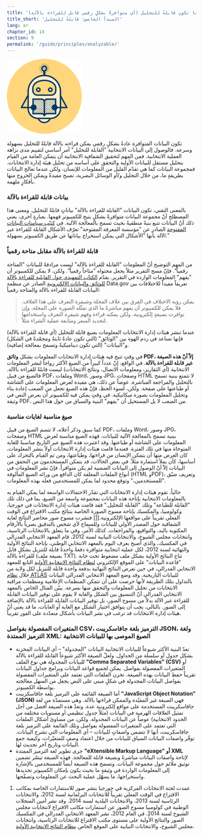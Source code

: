 ```yaml
---
title: 'المبدأ الخامس: تكون البيانات الانتخابية مفتوحةً عندما تكون قابلةً للتحليل (أي متوافرةً بشكلٍ رقمي قابل للقراءة بالآلة).'
title_short: 'المبدأ الخامس: قابلةً للتحليل'
lang: ar
chapter_id: 14
section: 9
permalink: '/guide/principles/analyzable/'
---
```


![قابلة للتحليل](/assets/images/inventory/principles/analyzable.png)

تكون البيانات المتوافرة عادةً بشكلٍ رقمي يمكن قراءته بالآلة قابلةً للتحليل بسهولة وسرعة. فالوصول إلى البيانات الانتخابية "القابلة للتحليل" أمر أساسي لتقييم مدى نزاهة العملية الانتخابية. فمن المهم لتحقيق الشفافية الانتخابية أن يتمكن العامة من القيام بتحليل مستقل للبيانات الأولية والتحقق على أساسه من تحليل هيئة إدارة الانتخابات. فمجموعة البيانات كما هي تقدّم القليل من المعلومات للإنسان، ولكن عندما تعالج البيانات بطريقةٍ ما، من خلال التحليل و/أو الوسائل البصرية، تصبح مفيدةً ويمكن الخروج منها بأفكارٍ ملهمة.

### بيانات قابلة للقراءة بالآلة

بالمعنى التقني، تكون البيانات "القابلة للقراءة بالآلة" بياناتٍ قابلةً للتحليل. ومعنى هذا المصطلح أنّ مجموعة البيانات متوافرةً بشكلٍ يتيح للكمبيوتر فهمها. بعبارةٍ أخرى، يعني ذلك أنّ البيانات تتبع بنيةً منطقيةً بحيث تسمح بالمعالجة الآلية. في [كتيّب سياسات البيانات المفتوحة](http://opendatahandbook.org/en/glossary.html) الصادر عن "مؤسسة المعرفة المفتوحة" تعرّف الأشكال القابلة للقراءة عبر الآلة بأنها "الأشكال التي يمكن استخراج بياناتها عن طريق الكمبيوتر بسهولة."

### قابلة للقراءة بالآلة مقابل متاحة رقمياً

من المهم التوضيح أنّ المعلومات "القابلة للقراءة بالآلة" ليست مرادفةً للبيانات "المتاحة رقمياً". فإنّ مسح التقرير مثلاً يجعل محتواه "متاحاً رقمياً". ولكن، لا يمكن للكمبيوتر أن "يفهم" المعلومات الواردة في التقرير. يقدّم [الكتاب التمهيدي حول القابلية للقراءة بالآلة للوثائق والبيانات الإلكترونية](https://www.data.gov/developers/blog/primer-machine-readability-online-documents-and-data) الصادر عن منظمة Data.gov تعريفاً مفيداً للاختلافات بين البيانات القابلة للقراءة بالآلة والمتاحة رقمياً:

> يمكن رؤية الاختلاف في الفرق بين غلاف المجلة وشيفرة التعرف على هذا الغلاف. فلا يمكن للكمبيوتر أن يفهم مباشرةً ما الذي تمثّله الصورة على المجلة، وإن توافرت بصيغةٍ إلكترونية، ولكن يمكنه قراءة وفهم شيفرة التعرف واستخدامها لتحديد السعر ومتابعة عملية الشراء مثلاً.

عندما تنشر هيئات إدارة الانتخابات المعلومات بصيغ قابلة للتحليل (أي قابلة للقراءة بالآلة) فإنها تساعد في ردم الهوة بين "الوثائق" (التي تكون عادةً ثابتةً ومجمّدةً في الشكل) و"البيانات" (التي تكون ديناميكيةً وتسمح بمعالجة إضافية).

في وقتٍ تتيح فيه هيئات إدارة الانتخابات المعلومات بشكل **وثائق PDF، إلاّ أنّ هذه الصيغة غير قابلة للقراءة بالآلة**. في الواقع، إنّ عدداً كبيراً من الصيغ الأكثر رواجاً لنشر المعلومات الانتخابية (أي التقارير، ومعلومات الاتصال، ونتائج الانتخابات) ليست قابلةً للقراءة بالآلة. فالصيغ من قبيل PDF، وملفات Word، وصور JPG، وصفحات HTML لا تتمتع ببنية تسمح بالتحليل والمراجعة المباشرة. عوضاً عن ذلك، هي مفيدة لعرض المعلومات على الشاشة أو طباعتها على صفحة. ولكن، لسوء الحظ، فإنّ هذه الصيغ تجعل من الصعب إعادة بناء وتحليل المعلومات بصورة ميكانيكية. في وقتٍ يمكن فيه للكمبيوتر أن يعرض النص في وثيقة PDF، من الصعب لا بل المستحيل أن "يفهم" البنية والسياق من حول هذا النص.

### صيغ مناسبة لغايات مناسبة

كما سبق وذكر أعلاه، لا تتسم الصيغ من قبيل PDF، وملفات Word، وصور JPG، وصفحات HTML ببنية تسمح بالمعالجة الآلية للبيانات. فهذه الصيغ مناسبة لعرض المعلومات على الشاشة أو طباعتها. وقد اعتبرت هذه الصيغ عبر التاريخ مناسبةً للغاية المتوخاة منها في تلك الفترة. فعندما قامت هيئات إدارة الانتخابات أولاً بنشر المعلومات، كان الغرض منها أن يتمكن الإنسان من قراءتها، وطباعتها، ومن ثم القيام بالتحرك على أساسها، كأن يملأ استمارة مثلاً. في بعض الحالات، قد يتمكن المستخدمون من التحقق من البيانات إلاّ أنّ الوصول إلى البيانات الضمنية لم يكن متوافراً. فإنّ نشر المعلومات في أنواع الملفات المغلقة كان الدافع من ورائه الصيغ المألوفة (HTML وPDF)، وتعريف ضيّق "للمستخدمين،" وتوقع محدود لما يمكن للمستخدمين فعله بهذه المعلومات.

حالياً، تقوم هيئات إدارة الانتخابات التي تقدّر الاحتمالات الواسعة لما يمكن القيام به بالمعلومات الانتخابية بإتاحة هذه البيانات بمجموعة واسعة من الصيغ، بما في ذلك تلك "القابلة للطباعة" وتلك "القابلة للتحليل." فقد قامت هيئات إدارة الانتخابات في جورجيا، وكولومبيا، والمكسيك بإتاحة مسوح الصورة الخاصة بنتائج مكتب الاقتراع في الوقت الفعلي تقريباً على مواقعها الإلكترونية.[\[1\]](#footnote-1) فنشرت مسوح صور محاضر النتائج لغاية الشفافية حول المصدر الأولي للبيانات وللسماح لأي شخص بالتدقيق بصرياً بالأرقام المكتوبة باليد، والتواقيع، والمراجعات. كذلك الأمر، وفي ما يتعلق بالانتخابات الرئاسية، وانتخابات مجلس الشيوخ، والانتخابات النيابية لسنة 2012، قام المعهد الانتخابي الفدرالي في المكسيك، والذي أصبح يعرف اليوم بالمعهد الانتخابي الوطني، بإتاحة النتائج الأولية والنهائية لسنة 2012، لكل عملية انتخابية متوافرة دفعةً واحدةً قابلة للتنزيل بشكلٍ قابل للقراءة بالآلة (بصيغة ملف TXT). تتاح النتائج الأولية بشكل ملف مضغوط تحت خانة "قاعدة البيانات" على الموقع الإلكتروني [لنظام النتائج الانتخابية الأولية](https://prep2012.ife.org.mx/prep/NACIONAL/PresidenteNacionalVPC.html) التابع للمعهد الانتخابي الفدرالي، في حين تعرض النتائج النهائية بدفعة واحدة قابلة للتنزيل لكل ولاية من خلال [نظام ATLAS](http://siceef.ife.org.mx/pef2012/SICEEF2012.html) للبيانات التاريخية. وقد وضع المعهد الانتخابي الفدرالي البيانات بالتداول بتلك الطريقة لأنها حرصت على أن تتمكن المنظمات الإعلامية ومنظمات مراقبة الانتخابات من تحليل المعلومات والتحقق منها بسرعة. يبيّن المثال الخاص بالمعهد الانتخابي الفدرالي أنّ التنسيق بين الشكل والغاية لا يقوم على توفير البيانات القابلة للقراءة عبر الآلة بدلاً من مسوح الصور، بل توفير البيانات القابلة للقراءة بالآلة بالإضافة إلى الصور. بالتالي، يجب أن يتوافق اختيار الشكل مع الغاية أو الغايات، ما قد يعني أنّ هيئات إدارة الانتخابات قد ترغب في نشر البيانات بأشكال متعدّدة على الفور تقريباً.

### المتغيرات المفصولة بفواصل CSV، الترميز بلغة جافاسكريبت JSON، ولغة الترميز الممتدة XML: الصيغ الموصى بها للبيانات الانتخابية

- تعدّ البنية الأكثر شيوعاً للبيانات الانتخابية البيانات "المجدولة" – أي البيانات المخزنة بشكل جدول أو سلسلة من الجداول. ولعلّ الصيغة الأكثر شيوعاً القابلة للقراءة بالآلة للبيانات المجدولة هي نوع الملف **"Comma Separated Variables" (CSV)** أو المتغيرات المفصولة بفواصل. يمكن لجميع قواعد البيانات وبرامج جداول البيانات تقريباً حفظ البيانات بهذه الصيغة. تخزن الملفات التي تعتمد على المتغيرات المفصولة بفواصل البيانات المجدولة في شكلٍ مبني على النص يجعل من السهل معالجته بواسطة الكمبيوتر.
- أما الصيغة القائمة على الترميز بلغة جافاسكريبت **"JavaScript Object Notation" (JSON)** فهي الصيغة غير المقيّدة والممكن قراءتها بالآلة. وهي مستمدّة من لغة جافاسكريبت المستخدمة على مواقع إلكترونية عدة. وتعدّ هذه الصيغة أفضل من أجل تمثيل العلاقات الهرمية في البيانات (مثلاً جدول تنظيمي أو مستويات مختلفة من الحدود الانتخابية) عوضاً عن البيانات المجدولة. ولكن، من مساوئ أشكال الملفات التي تعتمد على المتغيرات المفصولة بفواصل وتلك القائمة على الترميز بلغة جافاسكريبت، أنها لا تتضمن واصفاتٍ للبيانات – أي المعلومات التي تشرح البيانات. توفّر واصفات البيانات السياق للبيانات من خلال اعتماد وصفٍ للمتغيّرات، وكيفية جمع البيانات وتاريخ آخر تحديث لها.
- جرى تطوير لغة الترميز الممتدة **"eXtensible Markup Language" أو XML** لإتاحة واصفات البيانات مباشرةً وبصيغة قابلة للمعالجة. فهذه الصيغة تيسّر تضمين توثيق ملائم حول مجموعة البيانات. وتسمح هذه الصيغة أيضاً للمستخدمين بالإشارة إلى المعلومات الواردة في وثيقةٍ ما بحيث يكون بإمكان الكمبيوتر تحديدها واستخراجها، ما يسهّل عملية البحث عن المعلومات وتصفّحها.

1.  [](#reference-1)عمدت لجنة الانتخابات المركزية في جورجيا بنشر صور للاستمارات الخاصة بمكاتب الاقتراع في الوقت الفعلي تقريباً للانتخابات البرلمانية لسنة 2012، والانتخابات الرئاسية لسنة 2013، والانتخابات البلدية لسنة 2014. وقد نشر أمين السجلات الوطنية في كولومبيا مسوح الصور عن استمارات مكاتب الاقتراع لانتخابات مجلس الشيوخ لسنة 2014. في العام 2012، نشر المعهد الانتخابي الفدرالي في المكسيك الصور والنتائج الأولية على مستوى مكتب الاقتراع للانتخابات الرئاسية، وانتخابات مجلس الشيوخ، والانتخابات النيابية على الموقع الخاص [بنظام النتائج الانتخابية الأولية](https://prep2012.ife.org.mx/prep/introduccion.html).
